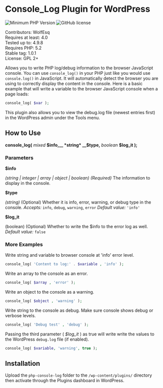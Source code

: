 # Console_Log Plugin for WordPress

![Minimum PHP Version](https://img.shields.io/badge/php-%3E%3D%205.2-8892BF.svg)
![GitHub license](https://img.shields.io/badge/license-GPL_2-blue.svg)

Contributors: WolfEsq  
Requires at least: 4.0  
Tested up to: 4.9.8  
Requires PHP: 5.2  
Stable tag: 1.0.1  
License: GPL 2+  

Allows you to write PHP log/debug information to the browser JavaScript console. You can use `console_log()` in your PHP just like you would use `console.log()` in JavaScript. It will automatically detect the browser you are using to correctly display the content in the console. Here is a basic example that will write a variable to the browser JavaScript console when a page loads:

 ```PHP
 console_log( $var );
 ```

This plugin also allows you to view the debug.log file (newest entries first) in the WordPress admin under the Tools menu.  

## How to Use

__console_log(__ *mixed* __$info,__ *string* __$type,__ *boolean* __$log_it );__

### Parameters

__$info__

*(string | integer | array | object | boolean) (Required)* The information to display in the console.

__$type__

*(string)* (Optional) Whether it is info, error, warning, or debug type in the console. 
*Accepts:* `info`, `debug`, `warning`, `error`
*Default value:* `'info'`

__$log_it__

(boolean) (Optional) Whether to write the $info to the error log as well.
*Default value:* `false`

### More Examples

Write string and variable to browser console at 'info' error level.
 ```PHP
 console_log( 'Content to log:' . $variable , 'info' );
 ```
   
 Write an array to the console as an error.
 ```PHP
 console_log( $array , 'error' );
 ```
   
 Write an object to the console as a warning. 
 ```PHP
 console_log( $object , 'warning' );
 ```
   
 Write string to the console as debug. Make sure console shows debug or verbose levels.
 ```PHP
 console_log( 'Debug test' , 'debug' );
 ```
   
 Passing the third parameter ( *$log_it* ) as true will write write the values to the WordPress `debug.log` file (if enabled).
 ```PHP
 console_log( $variable, 'warning', true );
 ```

## Installation
Upload the ```php-console-log``` folder to the ```/wp-content/plugins/``` directory then activate through the Plugins dashboard in WordPress.